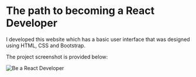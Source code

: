 ﻿# The path to becoming a React Developer

I developed this website which has a basic user interface that was designed using HTML, CSS and Bootstrap.


The project screenshot is provided below:

![Be a React Developer](https://github.com/erhantapanyigit/Be_a_React_Developer/assets/132780710/f70c7849-0ccf-4695-a2c3-34147ca0d778)
